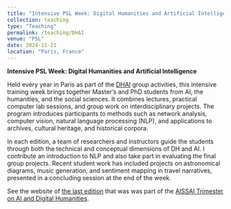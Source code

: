 ```yaml
---
title: "Intensive PSL Week: Digital Humanities and Artificial Intelligence"
collection: teaching
type: "Teaching"
permalink: /teaching/DHAI
venue: "PSL"
date: 2024-11-21
location: "Paris, France"
---
```


**Intensive PSL Week: Digital Humanities and Artificial Intelligence**  

Held every year in Paris as part of the [DHAI](https://dhai-seminar.github.io/) group activities, this intensive training week brings together 
Master’s and PhD students from AI, the humanities, and the social sciences. It combines lectures, practical 
computer lab sessions, and group work on interdisciplinary projects. The program introduces participants to 
methods such as network analysis, computer vision, natural language processing (NLP), and applications to archives, 
cultural heritage, and historical corpora.

In each edition, a team of researchers and instructors guide the students through both the technical and 
conceptual dimensions of DH and AI. I contribute an introduction to NLP and also take part in evaluating 
the final group projects. Recent student work has included projects on astronomical diagrams, music generation, 
and sentiment mapping in travel narratives, presented in a concluding session at the end of the week.

See the website of [the last edition](https://semtemiahn.hypotheses.org/intensive-training-week) that was was part of the 
[AISSAI Trimester on AI and Digital Humanities](https://semtemiahn.hypotheses.org/). 
